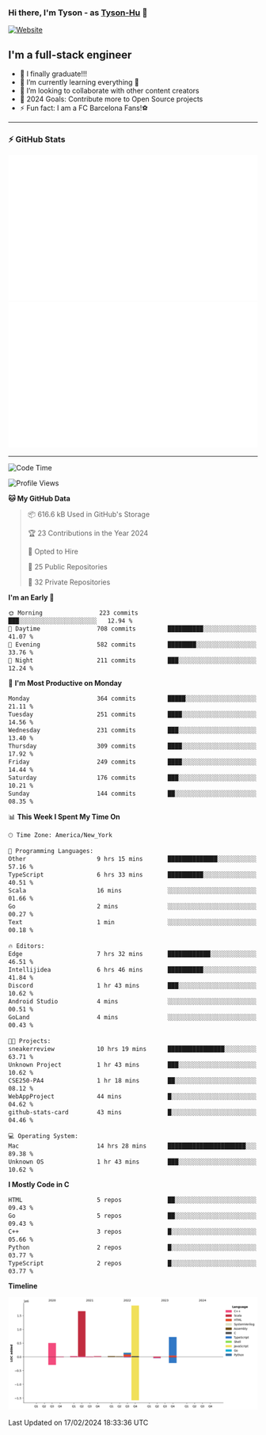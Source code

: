 ### Hi there, I'm Tyson - as [Tyson-Hu][website] 👋

[![Website](https://img.shields.io/website?label=Tianzhe.me&style=for-the-badge&url=https%3A%2F%2Ftianzhe.me)](https://tianzhe.me)


## I'm a full-stack engineer

- 🔭 I finally graduate!!!
- 🌱 I’m currently learning everything 🤣
- 👯 I’m looking to collaborate with other content creators
- 🥅 2024 Goals: Contribute more to Open Source projects
- ⚡ Fun fact: I am a FC Barcelona Fans!⚽️

---

### ⚡️ GitHub Stats
![](https://raw.githubusercontent.com/Tyson-Hu/github-stats-card/master/generated/overview.svg)
![](https://raw.githubusercontent.com/Tyson-Hu/github-stats-card/master/generated/languages.svg)

---

<!--START_SECTION:waka-->
![Code Time](http://img.shields.io/badge/Code%20Time-19%20hrs%207%20mins-blue)

![Profile Views](http://img.shields.io/badge/Profile%20Views-53-blue)

**🐱 My GitHub Data** 

> 📦 616.6 kB Used in GitHub's Storage 
 > 
> 🏆 23 Contributions in the Year 2024
 > 
> 💼 Opted to Hire
 > 
> 📜 25 Public Repositories 
 > 
> 🔑 32 Private Repositories 
 > 
**I'm an Early 🐤** 

```text
🌞 Morning                223 commits         ███░░░░░░░░░░░░░░░░░░░░░░   12.94 % 
🌆 Daytime                708 commits         ██████████░░░░░░░░░░░░░░░   41.07 % 
🌃 Evening                582 commits         ████████░░░░░░░░░░░░░░░░░   33.76 % 
🌙 Night                  211 commits         ███░░░░░░░░░░░░░░░░░░░░░░   12.24 % 
```
📅 **I'm Most Productive on Monday** 

```text
Monday                   364 commits         █████░░░░░░░░░░░░░░░░░░░░   21.11 % 
Tuesday                  251 commits         ████░░░░░░░░░░░░░░░░░░░░░   14.56 % 
Wednesday                231 commits         ███░░░░░░░░░░░░░░░░░░░░░░   13.40 % 
Thursday                 309 commits         ████░░░░░░░░░░░░░░░░░░░░░   17.92 % 
Friday                   249 commits         ████░░░░░░░░░░░░░░░░░░░░░   14.44 % 
Saturday                 176 commits         ███░░░░░░░░░░░░░░░░░░░░░░   10.21 % 
Sunday                   144 commits         ██░░░░░░░░░░░░░░░░░░░░░░░   08.35 % 
```


📊 **This Week I Spent My Time On** 

```text
🕑︎ Time Zone: America/New_York

💬 Programming Languages: 
Other                    9 hrs 15 mins       ██████████████░░░░░░░░░░░   57.16 % 
TypeScript               6 hrs 33 mins       ██████████░░░░░░░░░░░░░░░   40.51 % 
Scala                    16 mins             ░░░░░░░░░░░░░░░░░░░░░░░░░   01.66 % 
Go                       2 mins              ░░░░░░░░░░░░░░░░░░░░░░░░░   00.27 % 
Text                     1 min               ░░░░░░░░░░░░░░░░░░░░░░░░░   00.18 % 

🔥 Editors: 
Edge                     7 hrs 32 mins       ████████████░░░░░░░░░░░░░   46.51 % 
Intellijidea             6 hrs 46 mins       ██████████░░░░░░░░░░░░░░░   41.84 % 
Discord                  1 hr 43 mins        ███░░░░░░░░░░░░░░░░░░░░░░   10.62 % 
Android Studio           4 mins              ░░░░░░░░░░░░░░░░░░░░░░░░░   00.51 % 
GoLand                   4 mins              ░░░░░░░░░░░░░░░░░░░░░░░░░   00.43 % 

🐱‍💻 Projects: 
sneakerreview            10 hrs 19 mins      ████████████████░░░░░░░░░   63.71 % 
Unknown Project          1 hr 43 mins        ███░░░░░░░░░░░░░░░░░░░░░░   10.62 % 
CSE250-PA4               1 hr 18 mins        ██░░░░░░░░░░░░░░░░░░░░░░░   08.12 % 
WebAppProject            44 mins             █░░░░░░░░░░░░░░░░░░░░░░░░   04.62 % 
github-stats-card        43 mins             █░░░░░░░░░░░░░░░░░░░░░░░░   04.46 % 

💻 Operating System: 
Mac                      14 hrs 28 mins      ██████████████████████░░░   89.38 % 
Unknown OS               1 hr 43 mins        ███░░░░░░░░░░░░░░░░░░░░░░   10.62 % 
```

**I Mostly Code in C** 

```text
HTML                     5 repos             ██░░░░░░░░░░░░░░░░░░░░░░░   09.43 % 
Go                       5 repos             ██░░░░░░░░░░░░░░░░░░░░░░░   09.43 % 
C++                      3 repos             █░░░░░░░░░░░░░░░░░░░░░░░░   05.66 % 
Python                   2 repos             █░░░░░░░░░░░░░░░░░░░░░░░░   03.77 % 
TypeScript               2 repos             █░░░░░░░░░░░░░░░░░░░░░░░░   03.77 % 
```



**Timeline**

![Lines of Code chart](https://raw.githubusercontent.com/Tyson-Hu/Tyson-Hu/main/assets/bar_graph.png)


 Last Updated on 17/02/2024 18:33:36 UTC
<!--END_SECTION:waka-->


[website]: https://github.com/Tyson-Hu
